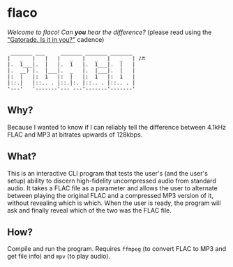 # flaco
*Welcome to flaco! Can **you** hear the difference?* (please read using the ["Gatorade. Is it in you?"](https://www.youtube.com/watch?v=E4B8owXm0Co) cadence)
```
 _______ ___     _______ _______ _______ 
|   _   |   |   |   _   |   _   |   _   | ♪♬
|.  1___|.  |   |.  1   |.  1___|.  |   |
|.  __) |.  |___|.  _   |.  |___|.  |   |
|:  |   |:  1   |:  |   |:  1   |:  1   |
|::.|   |::.. . |::.|:. |::.. . |::.. . |
'---'   '-------'--- ---'-------'-------'
```

## Why?
Because I wanted to know if I can reliably tell the difference between 4.1kHz FLAC and MP3 at bitrates upwards of 128kbps.

## What?
This is an interactive CLI program that tests the user's (and the user's setup) ability to discern high-fidelity uncompressed audio from standard audio. It takes a FLAC file as a parameter and allows the user to alternate between playing the original FLAC and a compressed MP3 version of it, without revealing which is which. When the user is ready, the program will ask and finally reveal which of the two was the FLAC file.

## How?
Compile and run the program. Requires `ffmpeg` (to convert FLAC to MP3 and get file info) and `mpv` (to play audio).